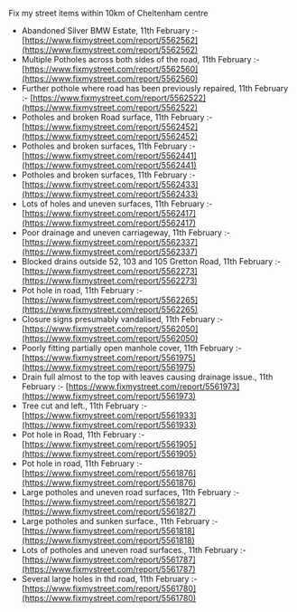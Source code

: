 Fix my street items within 10km of Cheltenham centre

<!-- fix_marker starts -->

- Abandoned Silver BMW Estate, 11th February :- [https://www.fixmystreet.com/report/5562562](https://www.fixmystreet.com/report/5562562)
- Multiple Potholes across both sides of the road, 11th February :- [https://www.fixmystreet.com/report/5562560](https://www.fixmystreet.com/report/5562560)
- Further pothole where road has been previously repaired, 11th February :- [https://www.fixmystreet.com/report/5562522](https://www.fixmystreet.com/report/5562522)
- Potholes and broken Road surface, 11th February :- [https://www.fixmystreet.com/report/5562452](https://www.fixmystreet.com/report/5562452)
- Potholes and broken surfaces, 11th February :- [https://www.fixmystreet.com/report/5562441](https://www.fixmystreet.com/report/5562441)
- Potholes and broken surfaces, 11th February :- [https://www.fixmystreet.com/report/5562433](https://www.fixmystreet.com/report/5562433)
- Lots of holes and uneven surfaces, 11th February :- [https://www.fixmystreet.com/report/5562417](https://www.fixmystreet.com/report/5562417)
- Poor drainage and uneven carriageway, 11th February :- [https://www.fixmystreet.com/report/5562337](https://www.fixmystreet.com/report/5562337)
- Blocked drains outside 52, 103 and 105 Gretton Road, 11th February :- [https://www.fixmystreet.com/report/5562273](https://www.fixmystreet.com/report/5562273)
- Pot hole in road, 11th February :- [https://www.fixmystreet.com/report/5562265](https://www.fixmystreet.com/report/5562265)
- Closure signs presumably vandalised, 11th February :- [https://www.fixmystreet.com/report/5562050](https://www.fixmystreet.com/report/5562050)
- Poorly fitting partially open manhole cover, 11th February :- [https://www.fixmystreet.com/report/5561975](https://www.fixmystreet.com/report/5561975)
- Drain full almost to the top with leaves causing drainage issue., 11th February :- [https://www.fixmystreet.com/report/5561973](https://www.fixmystreet.com/report/5561973)
- Tree cut and left., 11th February :- [https://www.fixmystreet.com/report/5561933](https://www.fixmystreet.com/report/5561933)
- Pot hole in Road, 11th February :- [https://www.fixmystreet.com/report/5561905](https://www.fixmystreet.com/report/5561905)
- Pot hole in road, 11th February :- [https://www.fixmystreet.com/report/5561876](https://www.fixmystreet.com/report/5561876)
- Large potholes and uneven road surfaces, 11th February :- [https://www.fixmystreet.com/report/5561827](https://www.fixmystreet.com/report/5561827)
- Large potholes and sunken surface., 11th February :- [https://www.fixmystreet.com/report/5561818](https://www.fixmystreet.com/report/5561818)
- Lots of potholes and uneven road surfaces., 11th February :- [https://www.fixmystreet.com/report/5561787](https://www.fixmystreet.com/report/5561787)
- Several large holes in thd road, 11th February :- [https://www.fixmystreet.com/report/5561780](https://www.fixmystreet.com/report/5561780)

<!-- fix_marker ends -->